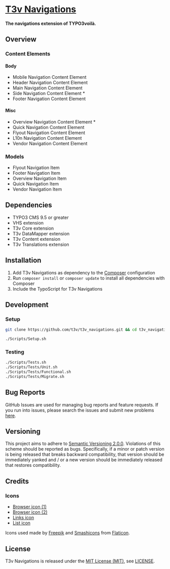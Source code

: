 [T3v Navigations]
=================

**The navigations extension of TYPO3voilà.**

Overview
--------

### Content Elements

#### Body

* Mobile Navigation Content Element
* Header Navigation Content Element
* Main Navigation Content Element
* Side Navigation Content Element *
* Footer Navigation Content Element

#### Misc

* Overview Navigation Content Element *
* Quick Navigation Content Element
* Flyout Navigation Content Element
* L10n Navigation Content Element
* Vendor Navigation Content Element

### Models

* Flyout Navigation Item
* Footer Navigation Item
* Overview Navigation Item
* Quick Navigation Item
* Vendor Navigation Item

Dependencies
------------

* TYPO3 CMS 9.5 or greater
* VHS extension
* T3v Core extension
* T3v DataMapper extension
* T3v Content extension
* T3v Translations extension

Installation
------------

1. Add T3v Navigations as dependency to the [Composer] configuration
2. Run `composer install` or `composer update` to install all dependencies with Composer
3. Include the TypoScript for T3v Navigations

Development
-----------

### Setup

```sh
git clone https://github.com/t3v/t3v_navigations.git && cd t3v_navigations

./Scripts/Setup.sh
```

### Testing

```sh
./Scripts/Tests.sh
./Scripts/Tests/Unit.sh
./Scripts/Tests/Functional.sh
./Scripts/Tests/Migrate.sh
```

Bug Reports
-----------

GitHub Issues are used for managing bug reports and feature requests. If you run into issues, please search the issues and submit new
problems [here].

Versioning
----------

This project aims to adhere to [Semantic Versioning 2.0.0]. Violations of this scheme should be reported as bugs. Specifically, if a minor
or patch version is being released that breaks backward compatibility, that version should be immediately yanked and / or a new version
should be immediately released that restores compatibility.

Credits
-------

### Icons

* [Browser icon (1)]
* [Browser icon (2)]
* [Links icon]
* [List icon]

Icons used made by [Freepik] and [Smashicons] from [Flaticon].

License
-------

T3v Navigations is released under the [MIT License (MIT)], see [LICENSE].

[Acceptance testing TYPO3]: https://wiki.typo3.org/Acceptance_testing "Acceptance testing TYPO3"
[Automated testing TYPO3]: https://wiki.typo3.org/Automated_testing "Automated testing TYPO3"
[Browser icon (1)]: https://www.flaticon.com/free-icon/browser_140800 "Browser icon (1)"
[Browser icon (2)]: https://www.flaticon.com/free-icon/browser_140808 "Browser icon (2)"
[Composer]: https://getcomposer.org "Dependency Manager for PHP"
[Flaticon]: https://www.flaticon.com "Flaticon"
[Freepik]: https://www.flaticon.com/authors/freepik "Freepik"
[Functional testing TYPO3]: https://wiki.typo3.org/Functional_testing "Functional testing TYPO3"
[here]: https://github.com/t3v/t3v_navigations/issues "GitHub Issue Tracker"
[LICENSE]: https://raw.githubusercontent.com/t3v/t3v_navigations/master/LICENSE "License"
[Links icon]: https://www.flaticon.com/free-icon/links_358937 "Links icon"
[List icon]: https://www.flaticon.com/free-icon/list_140881 "List icon"
[MIT License (MIT)]: http://opensource.org/licenses/MIT "The MIT License (MIT)"
[Semantic Versioning 2.0.0]: http://semver.org "Semantic Versioning 2.0.0"
[Smashicons]: https://www.flaticon.com/authors/smashicons "Smashicons"
[T3v Navigations]: https://t3v.github.io/t3v_navigations/ "The navigations extension of TYPO3voilà."
[TYPO3voilà]: https://github.com/t3v "“UH LÁLÁ, TYPO3!”"
[Unit Testing TYPO3]: https://wiki.typo3.org/Unit_Testing_TYPO3 "Unit testing TYPO3"

